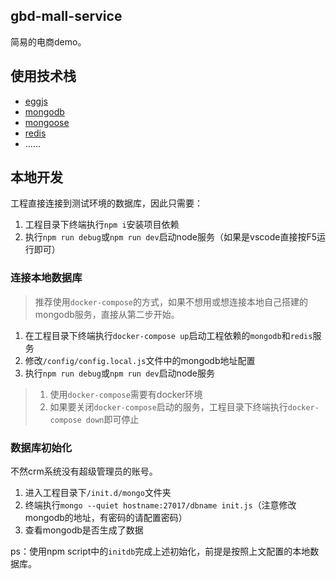 ## gbd-mall-service
简易的电商demo。

## 使用技术栈
* [eggjs](https://eggjs.org/)
* [mongodb](https://www.mongodb.com)
* [mongoose](https://mongoosejs.com)
* [redis](https://redis.io)
* ……

## 本地开发
工程直接连接到测试环境的数据库，因此只需要：
1. 工程目录下终端执行`npm i`安装项目依赖
2. 执行`npm run debug`或`npm run dev`启动node服务（如果是vscode直接按F5运行即可）

### 连接本地数据库
> 推荐使用`docker-compose`的方式，如果不想用或想连接本地自己搭建的mongodb服务，直接从第二步开始。

1. 在工程目录下终端执行`docker-compose up`启动工程依赖的`mongodb`和`redis`服务
2. 修改`/config/config.local.js`文件中的mongodb地址配置
3. 执行`npm run debug`或`npm run dev`启动node服务

> 1. 使用`docker-compose`需要有docker环境
> 2. 如果要关闭`docker-compose`启动的服务，工程目录下终端执行`docker-compose down`即可停止

### 数据库初始化
不然crm系统没有超级管理员的账号。
1. 进入工程目录下`/init.d/mongo`文件夹
2. 终端执行`mongo --quiet hostname:27017/dbname init.js`（注意修改mongodb的地址，有密码的请配置密码）
3. 查看mongodb是否生成了数据

ps：使用npm script中的`initdb`完成上述初始化，前提是按照上文配置的本地数据库。